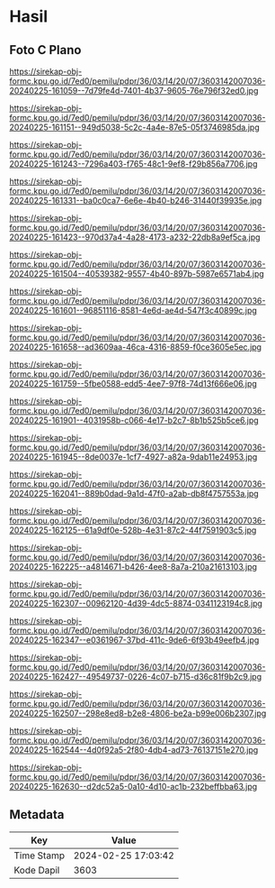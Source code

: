 # Hasil

## Foto C Plano

https://sirekap-obj-formc.kpu.go.id/7ed0/pemilu/pdpr/36/03/14/20/07/3603142007036-20240225-161059--7d79fe4d-7401-4b37-9605-76e796f32ed0.jpg

https://sirekap-obj-formc.kpu.go.id/7ed0/pemilu/pdpr/36/03/14/20/07/3603142007036-20240225-161151--949d5038-5c2c-4a4e-87e5-05f3746985da.jpg

https://sirekap-obj-formc.kpu.go.id/7ed0/pemilu/pdpr/36/03/14/20/07/3603142007036-20240225-161243--7296a403-f765-48c1-9ef8-f29b856a7706.jpg

https://sirekap-obj-formc.kpu.go.id/7ed0/pemilu/pdpr/36/03/14/20/07/3603142007036-20240225-161331--ba0c0ca7-6e6e-4b40-b246-31440f39935e.jpg

https://sirekap-obj-formc.kpu.go.id/7ed0/pemilu/pdpr/36/03/14/20/07/3603142007036-20240225-161423--970d37a4-4a28-4173-a232-22db8a9ef5ca.jpg

https://sirekap-obj-formc.kpu.go.id/7ed0/pemilu/pdpr/36/03/14/20/07/3603142007036-20240225-161504--40539382-9557-4b40-897b-5987e6571ab4.jpg

https://sirekap-obj-formc.kpu.go.id/7ed0/pemilu/pdpr/36/03/14/20/07/3603142007036-20240225-161601--96851116-8581-4e6d-ae4d-547f3c40899c.jpg

https://sirekap-obj-formc.kpu.go.id/7ed0/pemilu/pdpr/36/03/14/20/07/3603142007036-20240225-161658--ad3609aa-46ca-4316-8859-f0ce3605e5ec.jpg

https://sirekap-obj-formc.kpu.go.id/7ed0/pemilu/pdpr/36/03/14/20/07/3603142007036-20240225-161759--5fbe0588-edd5-4ee7-97f8-74d13f666e06.jpg

https://sirekap-obj-formc.kpu.go.id/7ed0/pemilu/pdpr/36/03/14/20/07/3603142007036-20240225-161901--4031958b-c066-4e17-b2c7-8b1b525b5ce6.jpg

https://sirekap-obj-formc.kpu.go.id/7ed0/pemilu/pdpr/36/03/14/20/07/3603142007036-20240225-161945--8de0037e-1cf7-4927-a82a-9dab11e24953.jpg

https://sirekap-obj-formc.kpu.go.id/7ed0/pemilu/pdpr/36/03/14/20/07/3603142007036-20240225-162041--889b0dad-9a1d-47f0-a2ab-db8f4757553a.jpg

https://sirekap-obj-formc.kpu.go.id/7ed0/pemilu/pdpr/36/03/14/20/07/3603142007036-20240225-162125--61a9df0e-528b-4e31-87c2-44f7591903c5.jpg

https://sirekap-obj-formc.kpu.go.id/7ed0/pemilu/pdpr/36/03/14/20/07/3603142007036-20240225-162225--a4814671-b426-4ee8-8a7a-210a21613103.jpg

https://sirekap-obj-formc.kpu.go.id/7ed0/pemilu/pdpr/36/03/14/20/07/3603142007036-20240225-162307--00962120-4d39-4dc5-8874-0341123194c8.jpg

https://sirekap-obj-formc.kpu.go.id/7ed0/pemilu/pdpr/36/03/14/20/07/3603142007036-20240225-162347--e0361967-37bd-411c-9de6-6f93b49eefb4.jpg

https://sirekap-obj-formc.kpu.go.id/7ed0/pemilu/pdpr/36/03/14/20/07/3603142007036-20240225-162427--49549737-0226-4c07-b715-d36c81f9b2c9.jpg

https://sirekap-obj-formc.kpu.go.id/7ed0/pemilu/pdpr/36/03/14/20/07/3603142007036-20240225-162507--298e8ed8-b2e8-4806-be2a-b99e006b2307.jpg

https://sirekap-obj-formc.kpu.go.id/7ed0/pemilu/pdpr/36/03/14/20/07/3603142007036-20240225-162544--4d0f92a5-2f80-4db4-ad73-76137151e270.jpg

https://sirekap-obj-formc.kpu.go.id/7ed0/pemilu/pdpr/36/03/14/20/07/3603142007036-20240225-162630--d2dc52a5-0a10-4d10-ac1b-232beffbba63.jpg


## Metadata

| Key        | Value               |
| ---------- | ------------------- |
| Time Stamp | 2024-02-25 17:03:42 |
| Kode Dapil | 3603                |



